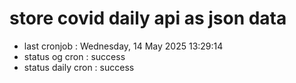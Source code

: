 # store covid daily api as json data

- last cronjob : Wednesday, 14 May 2025 13:29:14
- status og cron : success
- status daily cron : success
      
      